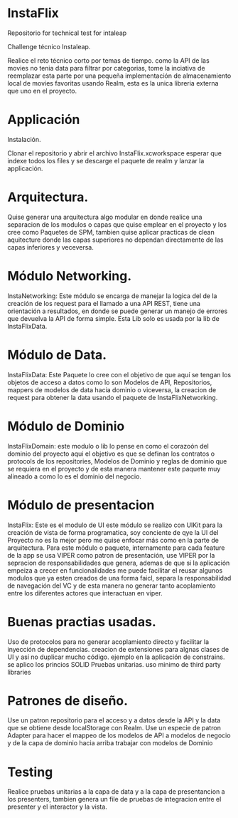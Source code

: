 # InstaFlix
Repositorio for technical test for intaleap

Challenge técnico Instaleap.

Realice el reto técnico corto por temas de tiempo. como la API de las movies no tenia data para filtrar por categorias, tome la inciativa de reemplazar esta parte por una pequeña implementación de almacenamiento local de movies favoritas usando Realm, esta es la unica libreria externa que uno en el proyecto.

# Applicación

Instalación.

Clonar el repositorio y abrir el archivo InstaFlix.xcworkspace esperar que indexe todos los files y se descarge el paquete de realm y lanzar la applicación.

# Arquitectura.

Quise generar una arquitectura algo modular en donde realice una separacion de los modulos o capas que quise emplear en el proyecto y los cree como Paquetes de SPM, tambien quise  aplicar practicas de clean aquitecture donde las capas superiores no dependan directamente de las capas inferiores y veceversa.

# Módulo Networking. 
InstaNetworking: Este módulo se encarga de manejar la logica del de la creación de los request para el llamado a una API REST, tiene una orientación a resultados, en donde se puede generar un manejo de errores que devuelva la API de forma simple. Esta Lib solo es usada por la lib de InstaFlixData.

# Módulo de Data.
InstaFlixData: Este Paquete lo cree con el objetivo de que aquí se tengan los objetos de acceso a datos como lo son Modelos de API, Repositorios, mappers de modelos de data hacia dominio o viceversa, la creacion de request para obtener la data usando el paquete de InstaFlixNetworking.

# Módulo de Dominio
InstaFlixDomain: este modulo o lib lo pense en como el corazoón del dominio del proyecto aqui el objetivo es que se definan los contratos o protocols de los repositories, Modelos de Dominio y reglas de dominio que se requiera en el proyecto y de esta manera mantener este paquete muy alineado a como lo es el dominio del negocio. 

# Módulo de presentacion 
InstaFlix: Este es el modulo de UI  este módulo se realizo con UIKit para la creación de vista de forma programatica, soy conciente de qye la UI del Proyecto no es la mejor pero me quise enfocar más como en la parte de arquitectura.
Para este módulo o paquete, internamente para cada feature de la app se usa VIPER como patron de presentación, use VIPER por la sepracion de responsabilidades que genera, ademas de que si la aplicación empeiza a crecer en funcionalidades me puede facilitar el reusar algunos modulos que ya esten creados de una forma faicl, separa la responsabilidad de navegación del VC y de esta manera no generar tanto acoplamiento entre los diferentes actores que interactuan en viper. 

# Buenas practias usadas.
Uso de protocolos para no generar acoplamiento directo y facilitar la inyección de dependencias.
creacion de extensiones para algnas clases de UI y así no duplicar mucho código. ejemplo en la aplicación de constrains.
se aplico los princios SOLID
Pruebas unitarias.
uso minimo de third party libraries

# Patrones de diseño.
Use un patron repositorio para el acceso y a datos desde la API y la data que se obtiene desde localStorage con Realm.
Use un especie de patron Adapter para hacer el mappeo de los modelos de API  a modelos de negocio y de la capa de dominio hacia arriba trabajar con modelos de Dominio

# Testing
Realice pruebas unitarias a la capa de data y a la capa de presentancion a los presenters, tambien genera un file de pruebas de integracion entre el presenter y el interactor y la vista.
